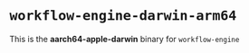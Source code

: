 # `workflow-engine-darwin-arm64`

This is the **aarch64-apple-darwin** binary for `workflow-engine`
